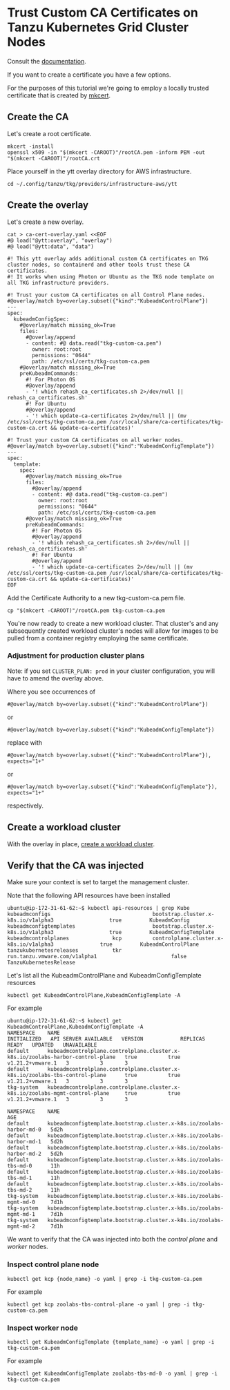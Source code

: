# Trust Custom CA Certificates on Tanzu Kubernetes Grid Cluster Nodes

Consult the [documentation](https://docs.vmware.com/en/VMware-Tanzu-Kubernetes-Grid/1.4/vmware-tanzu-kubernetes-grid-14/GUID-cluster-lifecycle-secrets.html#custom-ca).

If you want to create a certificate you have a few options.

For the purposes of this tutorial we're going to employ a locally trusted certificate that is created by [mkcert](https://github.com/FiloSottile/mkcert).


## Create the CA

Let's create a root certificate.

```
mkcert -install
openssl x509 -in "$(mkcert -CAROOT)"/rootCA.pem -inform PEM -out "$(mkcert -CAROOT)"/rootCA.crt
```

Place yourself in the ytt overlay directory for AWS infrastructure.

```
cd ~/.config/tanzu/tkg/providers/infrastructure-aws/ytt
```


## Create the overlay

Let's create a new overlay.

```
cat > ca-cert-overlay.yaml <<EOF
#@ load("@ytt:overlay", "overlay")
#@ load("@ytt:data", "data")

#! This ytt overlay adds additional custom CA certificates on TKG cluster nodes, so containerd and other tools trust these CA certificates.
#! It works when using Photon or Ubuntu as the TKG node template on all TKG infrastructure providers.

#! Trust your custom CA certificates on all Control Plane nodes.
#@overlay/match by=overlay.subset({"kind":"KubeadmControlPlane"})
---
spec:
  kubeadmConfigSpec:
    #@overlay/match missing_ok=True
    files:
      #@overlay/append
      - content: #@ data.read("tkg-custom-ca.pem")
        owner: root:root
        permissions: "0644"
        path: /etc/ssl/certs/tkg-custom-ca.pem
    #@overlay/match missing_ok=True
    preKubeadmCommands:
      #! For Photon OS
      #@overlay/append
      - '! which rehash_ca_certificates.sh 2>/dev/null || rehash_ca_certificates.sh'
      #! For Ubuntu
      #@overlay/append
      - '! which update-ca-certificates 2>/dev/null || (mv /etc/ssl/certs/tkg-custom-ca.pem /usr/local/share/ca-certificates/tkg-custom-ca.crt && update-ca-certificates)'

#! Trust your custom CA certificates on all worker nodes.
#@overlay/match by=overlay.subset({"kind":"KubeadmConfigTemplate"})
---
spec:
  template:
    spec:
      #@overlay/match missing_ok=True
      files:
        #@overlay/append
        - content: #@ data.read("tkg-custom-ca.pem")
          owner: root:root
          permissions: "0644"
          path: /etc/ssl/certs/tkg-custom-ca.pem
      #@overlay/match missing_ok=True
      preKubeadmCommands:
        #! For Photon OS
        #@overlay/append
        - '! which rehash_ca_certificates.sh 2>/dev/null || rehash_ca_certificates.sh'
        #! For Ubuntu
        #@overlay/append
        - '! which update-ca-certificates 2>/dev/null || (mv /etc/ssl/certs/tkg-custom-ca.pem /usr/local/share/ca-certificates/tkg-custom-ca.crt && update-ca-certificates)'
EOF
```

Add the Certificate Authority to a new tkg-custom-ca.pem file.

```
cp "$(mkcert -CAROOT)"/rootCA.pem tkg-custom-ca.pem
```

You're now ready to create a new workload cluster.  That cluster's and any subsequently created workload cluster's nodes will allow for images to be pulled from a container registry employing the same certificate.

### Adjustment for production cluster plans

Note: if you set `CLUSTER_PLAN: prod` in your cluster configuration, you will have to amend the overlay above.

Where you see occurrences of

```
#@overlay/match by=overlay.subset({"kind":"KubeadmControlPlane"})
```
or

```
#@overlay/match by=overlay.subset({"kind":"KubeadmConfigTemplate"})
```

replace with

```
#@overlay/match by=overlay.subset({"kind":"KubeadmControlPlane"}), expects="1+"
```
or

```
#@overlay/match by=overlay.subset({"kind":"KubeadmConfigTemplate"}), expects="1+"
```
respectively.


## Create a workload cluster

With the overlay in place, [create a workload cluster](README.md#create-workload-cluster).


## Verify that the CA was injected

Make sure your context is set to target the management cluster.

Note that the following API resources have been installed

```
ubuntu@ip-172-31-61-62:~$ kubectl api-resources | grep Kube
kubeadmconfigs                                 bootstrap.cluster.x-k8s.io/v1alpha3                  true         KubeadmConfig
kubeadmconfigtemplates                         bootstrap.cluster.x-k8s.io/v1alpha3                  true         KubeadmConfigTemplate
kubeadmcontrolplanes              kcp          controlplane.cluster.x-k8s.io/v1alpha3               true         KubeadmControlPlane
tanzukubernetesreleases           tkr          run.tanzu.vmware.com/v1alpha1                        false        TanzuKubernetesRelease
```

Let's list all the KubeadmControlPlane and KubeadmConfigTemplate resources

```
kubectl get KubeadmControlPlane,KubeadmConfigTemplate -A
```

For example

```
ubuntu@ip-172-31-61-62:~$ kubectl get KubeadmControlPlane,KubeadmConfigTemplate -A
NAMESPACE    NAME                                                                             INITIALIZED   API SERVER AVAILABLE   VERSION            REPLICAS   READY   UPDATED   UNAVAILABLE
default      kubeadmcontrolplane.controlplane.cluster.x-k8s.io/zoolabs-harbor-control-plane   true          true                   v1.21.2+vmware.1   3          3       3
default      kubeadmcontrolplane.controlplane.cluster.x-k8s.io/zoolabs-tbs-control-plane      true          true                   v1.21.2+vmware.1   3          3       3
tkg-system   kubeadmcontrolplane.controlplane.cluster.x-k8s.io/zoolabs-mgmt-control-plane     true          true                   v1.21.2+vmware.1   3          3       3

NAMESPACE    NAME                                                                   AGE
default      kubeadmconfigtemplate.bootstrap.cluster.x-k8s.io/zoolabs-harbor-md-0   5d2h
default      kubeadmconfigtemplate.bootstrap.cluster.x-k8s.io/zoolabs-harbor-md-1   5d2h
default      kubeadmconfigtemplate.bootstrap.cluster.x-k8s.io/zoolabs-harbor-md-2   5d2h
default      kubeadmconfigtemplate.bootstrap.cluster.x-k8s.io/zoolabs-tbs-md-0      11h
default      kubeadmconfigtemplate.bootstrap.cluster.x-k8s.io/zoolabs-tbs-md-1      11h
default      kubeadmconfigtemplate.bootstrap.cluster.x-k8s.io/zoolabs-tbs-md-2      11h
tkg-system   kubeadmconfigtemplate.bootstrap.cluster.x-k8s.io/zoolabs-mgmt-md-0     7d1h
tkg-system   kubeadmconfigtemplate.bootstrap.cluster.x-k8s.io/zoolabs-mgmt-md-1     7d1h
tkg-system   kubeadmconfigtemplate.bootstrap.cluster.x-k8s.io/zoolabs-mgmt-md-2     7d1h
```

We want to verify that the CA was injected into both the _control plane_ and _worker_ nodes.

### Inspect control plane node

```
kubectl get kcp {node_name} -o yaml | grep -i tkg-custom-ca.pem
```

For example

```
kubectl get kcp zoolabs-tbs-control-plane -o yaml | grep -i tkg-custom-ca.pem
```

### Inspect worker node

```
kubectl get KubeadmConfigTemplate {template_name} -o yaml | grep -i tkg-custom-ca.pem
```

For example

```
kubectl get KubeadmConfigTemplate zoolabs-tbs-md-0 -o yaml | grep -i tkg-custom-ca.pem
```

